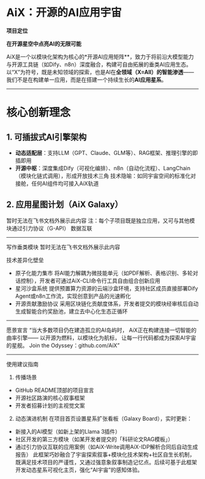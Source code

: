  # AiX：开源的AI应用宇宙
**项目定位**

**在开源星空中点亮AI的无限可能**

AiX是一个以模块化架构为核心的*开源AI应用矩阵**，致力于将前沿大模型能力与开源工具链（如Dify、n8n）深度融合，构建可自由拓展的垂类AI应用生态。以“X”为符号，既是未知领域的探索，也是AI在**全领域（X=All）的智能渗透**——我们不是在构建单一应用，而是在搭建一个持续生长的**AI应用星系**。

---
# 核心创新理念
## 1. 可插拔式AI引擎架构
- **动态适配层**：支持LLM（GPT、Claude、GLM等）、RAG框架、推理引擎的即插即用
- **开源中枢**：深度集成Dify（可视化编排）、n8n（自动化流程）、LangChain（模块化链式调用），形成开放技术三角
技术隐喻：如同宇宙空间的标准化对接舱，任何AI组件均可接入AiX轨道
## 2. 应用星图计划（AiX Galaxy）
暂时无法在飞书文档外展示此内容
注：每个子项目既是独立应用，又可与其他模块通过引力协议（G-API） 数据互联

---
写作垂类模块
暂时无法在飞书文档外展示此内容

技术差异化壁垒
- 原子化能力集市
将AI能力解耦为微技能单元（如PDF解析、表格识别、多轮对话控制），开发者可通过AiX-CLI命令行工具自由组合创新应用
- 星河沙盒系统
提供预置算力资源的云端沙盒环境，支持社区成员直接部署Dify Agent或n8n工作流，实现创意到产品的光速孵化
- 开源贡献激励协议
采用区块链化贡献度体系，开发者提交的模块经审核后自动生成智能合约奖励池，建立去中心化生态正循环

---
愿景宣言
“当大多数项目仍在建造孤立的AI岛屿时，
AiX正在构建连接一切智能的曲率引擎——
以开源为燃料，以模块化为航标，
让每一行代码都成为探索AI宇宙的星舰。
Join the Odyssey：github.com/AiX”

---
使用建议指南
1. 传播场景
  - GitHub README顶部的项目宣言
  - 开源社区路演的核心叙事框架
  - 开发者招募计划的主视觉文案
2. 动态演进机制
在项目首页设置星系扩张看板（Galaxy Board），实时更新： 
  - 新接入的AI模型（如新上架的Llama 3插件）
  - 社区开发的第三方模块（如某开发者提交的「科研论文RAG模板」）
  - 通过引力协议互联的应用案例（如AiX-Write调用AiX-IDP解析合同后自动生成报告）
此框架巧妙融合了宇宙探索叙事+模块化技术架构+社区自生长机制，既满足技术项目的严谨性，又通过强意象叙事制造记忆点。后续可基于此框架开发动态星系可视化主页，强化“AI宇宙”的感知体验。
